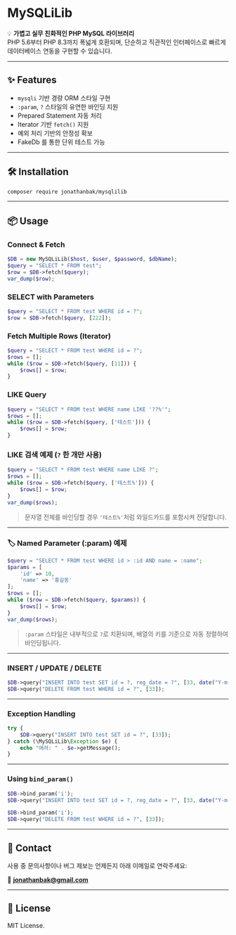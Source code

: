 # MySQLiLib

💡 **가볍고 실무 친화적인 PHP MySQL 라이브러리**  
PHP 5.6부터 PHP 8.3까지 폭넓게 호환되며, 단순하고 직관적인 인터페이스로 빠르게 데이터베이스 연동을 구현할 수 있습니다.

---

## ✨ Features

- `mysqli` 기반 경량 ORM 스타일 구현
- `:param`, `?` 스타일의 유연한 바인딩 지원
- Prepared Statement 자동 처리
- Iterator 기반 `fetch()` 지원
- 예외 처리 기반의 안정성 확보
- FakeDb 를 통한 단위 테스트 가능

---

## 🛠️ Installation

```bash
composer require jonathanbak/mysqlilib
```

---

## 📦 Usage

### Connect & Fetch

```php
$DB = new MySQLiLib($host, $user, $password, $dbName);
$query = "SELECT * FROM test";
$row = $DB->fetch($query);
var_dump($row);
```

### SELECT with Parameters

```php
$query = "SELECT * FROM test WHERE id = ?";
$row = $DB->fetch($query, [222]);
```

### Fetch Multiple Rows (Iterator)

```php
$query = "SELECT * FROM test WHERE id = ?";
$rows = [];
while ($row = $DB->fetch($query, [11])) {
    $rows[] = $row;
}
```

### LIKE Query

```php
$query = "SELECT * FROM test WHERE name LIKE '??%'";
$rows = [];
while ($row = $DB->fetch($query, ['테스트'])) {
    $rows[] = $row;
}
```

### LIKE 검색 예제 (`?` 한 개만 사용)

```php
$query = "SELECT * FROM test WHERE name LIKE ?";
$rows = [];
while ($row = $DB->fetch($query, ['테스트%'])) {
    $rows[] = $row;
}
var_dump($rows);
```

> 문자열 전체를 바인딩할 경우 `'테스트%'`처럼 와일드카드를 포함시켜 전달합니다.

---

### 🏷️ Named Parameter (:param) 예제

```php
$query = "SELECT * FROM test WHERE id > :id AND name = :name";
$params = [
    'id' => 10,
    'name' => '홍길동'
];
$rows = [];
while ($row = $DB->fetch($query, $params)) {
    $rows[] = $row;
}
var_dump($rows);
```

> `:param` 스타일은 내부적으로 `?`로 치환되며, 배열의 키를 기준으로 자동 정렬하여 바인딩됩니다.

---

### INSERT / UPDATE / DELETE

```php
$DB->query("INSERT INTO test SET id = ?, reg_date = ?", [33, date("Y-m-d H:i:s")]);
$DB->query("DELETE FROM test WHERE id = ?", [33]);
```

---

### Exception Handling

```php
try {
    $DB->query("INSERT INTO test SET id = ?", [33]);
} catch (\MySQLiLib\Exception $e) {
    echo "에러: " . $e->getMessage();
}
```

---

### Using `bind_param()`

```php
$DB->bind_param('i');
$DB->query("INSERT INTO test SET id = ?, reg_date = ?", [33, date("Y-m-d H:i:s")]);

$DB->bind_param('i');
$DB->query("DELETE FROM test WHERE id = ?", [33]);
```

---

## 📧 Contact

사용 중 문의사항이나 버그 제보는 언제든지 아래 이메일로 연락주세요:

📨 **jonathanbak@gmail.com**

---

## 🧾 License

MIT License.
